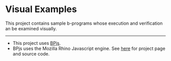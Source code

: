 # Visual Examples

This project contains sample b-programs whose execution and verification an be
examined visually.

---

* This project uses [BPjs](https://github.com/bThink-BGU/BPjs).
* BPjs uses the Mozilla Rhino Javascript engine. See [here](https://developer.mozilla.org/en-US/docs/Mozilla/Projects/Rhino) for project page and source code.




